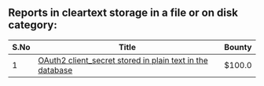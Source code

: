 ## Reports in cleartext storage in a file or on disk category:
| S.No | Title | Bounty |
| ---- | ----- | ------ |
| 1 | [OAuth2 client_secret stored in plain text in the database](https://hackerone.com/reports/1994324) | $100.0 |